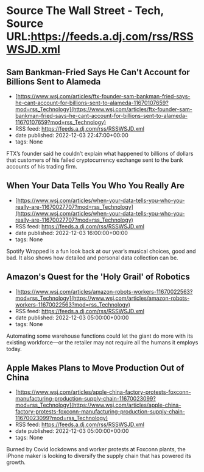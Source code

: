 # Source The Wall Street - Tech, Source URL:https://feeds.a.dj.com/rss/RSSWSJD.xml

## Sam Bankman-Fried Says He Can't Account for Billions Sent to Alameda
 - [https://www.wsj.com/articles/ftx-founder-sam-bankman-fried-says-he-cant-account-for-billions-sent-to-alameda-11670107659?mod=rss_Technology](https://www.wsj.com/articles/ftx-founder-sam-bankman-fried-says-he-cant-account-for-billions-sent-to-alameda-11670107659?mod=rss_Technology)
 - RSS feed: https://feeds.a.dj.com/rss/RSSWSJD.xml
 - date published: 2022-12-03 22:47:00+00:00
 - tags: None

FTX’s founder said he couldn’t explain what happened to billions of dollars that customers of his failed cryptocurrency exchange sent to the bank accounts of his trading firm.

## When Your Data Tells You Who You Really Are
 - [https://www.wsj.com/articles/when-your-data-tells-you-who-you-really-are-11670027707?mod=rss_Technology](https://www.wsj.com/articles/when-your-data-tells-you-who-you-really-are-11670027707?mod=rss_Technology)
 - RSS feed: https://feeds.a.dj.com/rss/RSSWSJD.xml
 - date published: 2022-12-03 16:00:00+00:00
 - tags: None

Spotify Wrapped is a fun look back at our year’s musical choices, good and bad. It also shows how detailed and personal data collection can be.

## Amazon's Quest for the 'Holy Grail' of Robotics
 - [https://www.wsj.com/articles/amazon-robots-workers-11670022563?mod=rss_Technology](https://www.wsj.com/articles/amazon-robots-workers-11670022563?mod=rss_Technology)
 - RSS feed: https://feeds.a.dj.com/rss/RSSWSJD.xml
 - date published: 2022-12-03 05:00:00+00:00
 - tags: None

Automating some warehouse functions could let the giant do more with its existing workforce—or the retailer may not require all the humans it employs today.

## Apple Makes Plans to Move Production Out of China
 - [https://www.wsj.com/articles/apple-china-factory-protests-foxconn-manufacturing-production-supply-chain-11670023099?mod=rss_Technology](https://www.wsj.com/articles/apple-china-factory-protests-foxconn-manufacturing-production-supply-chain-11670023099?mod=rss_Technology)
 - RSS feed: https://feeds.a.dj.com/rss/RSSWSJD.xml
 - date published: 2022-12-03 05:00:00+00:00
 - tags: None

Burned by Covid lockdowns and worker protests at Foxconn plants, the iPhone maker is looking to diversify the supply chain that has powered its growth.
